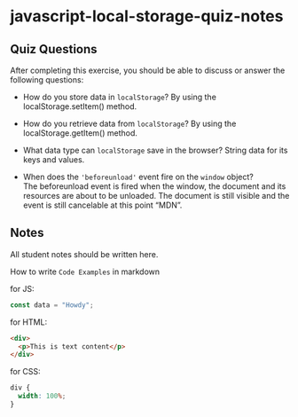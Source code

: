 # javascript-local-storage-quiz-notes

## Quiz Questions

After completing this exercise, you should be able to discuss or answer the following questions:

- How do you store data in `localStorage`?
By using the localStorage.setItem() method.

- How do you retrieve data from `localStorage`?
By using the localStorage.getItem() method.

- What data type can `localStorage` save in the browser?
String data for its keys and values.

- When does the `'beforeunload'` event fire on the `window` object?
The beforeunload event is fired when the window, the document and its resources are about to be unloaded. The document is still visible and the event is still cancelable at this point “MDN”.

## Notes

All student notes should be written here.


How to write `Code Examples` in markdown

for JS:

```javascript
const data = "Howdy";
```

for HTML:

```html
<div>
  <p>This is text content</p>
</div>
```

for CSS:

```css
div {
  width: 100%;
}
```
